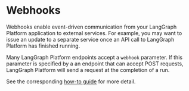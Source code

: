 # Webhooks

Webhooks enable event-driven communication from your LangGraph Platform application to external services. For example, you may want to issue an update to a separate service once an API call to LangGraph Platform has finished running.

Many LangGraph Platform endpoints accept a `webhook` parameter. If this parameter is specified by a an endpoint that can accept POST requests, LangGraph Platform will send a request at the completion of a run.

See the corresponding [how-to guide](../../cloud/how-tos/webhooks.md) for more detail.
